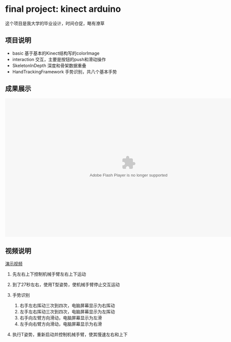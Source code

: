 # final project: kinect arduino

这个项目是我大学的毕业设计，时间仓促，略有潦草

## 项目说明

- basic 基于基本的Kinect结构写的colorImage
- interaction 交互，主要是按钮的push和滑动操作
- SkeletonInDepth 深度和骨架数据重叠
- HandTrackingFramework 手势识别，共八个基本手势

## 成果展示
<object classid="clsid:D27CDB6E-AE6D-11cf-96B8-444553540000"
    codebase="http://download.macromedia.com/pub/shockwave/cabs/flash/swflash.cab#version=6,0,29,0"
    height="20" width="20"> 
<param name="movie" value="http://raw.github.com/yantze/kinect_arduino/master/doc/vcastr22.swf?vcastr_file=http://raw.github.com/yantze/kinect_arduino/master/doc/2466.flv"> 
<param name="quality" value="high"> 
<param name="allowFullScreen" value="true" /> 
<embed src="http://raw.github.com/yantze/kinect_arduino/master/doc/vcastr22.swf?vcastr_file=http://raw.github.com/yantze/kinect_arduino/master/doc/2466.flv"
    pluginspage="http://www.macromedia.com/go/getflashplayer"
    type="application/x-shockwave-flash"
    quality="high" width="800" height="450"> 
</embed> 
</object>

## 视频说明
[演示视频](http://raw.github.com/yantze/kinect_arduino/master/doc/2466.flv)
1. 先左右上下控制机械手臂左右上下运动
2. 到了27秒左右，使用T型姿势，使机械手臂停止交互运动
3. 手势识别

    1. 右手左右挥动三次到四次，电脑屏幕显示为右挥动
    2. 左手左右挥动三次到四次，电脑屏幕显示为左挥动
    3. 右手向左臂方向滑动，电脑屏幕显示为左滑
    4. 左手向右臂方向滑动，电脑屏幕显示为右滑
4. 执行T姿势，重新启动并控制机械手臂，使其慢速左右和上下


